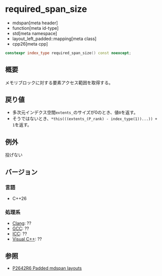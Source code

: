 # required_span_size
* mdspan[meta header]
* function[meta id-type]
* std[meta namespace]
* layout_left_padded::mapping[meta class]
* cpp26[meta cpp]

```cpp
constexpr index_type required_span_size() const noexcept;
```

## 概要
メモリブロックに対する要素アクセス範囲を取得する。


## 戻り値
- 多次元インデクス空間`extents_`のサイズが0のとき、値`0`を返す。
- そうではないとき、`*this(((extents_(P_rank) - index_type(1))...)) + 1`を返す。


## 例外
投げない


## バージョン
### 言語
- C++26

### 処理系
- [Clang](/implementation.md#clang): ??
- [GCC](/implementation.md#gcc): ??
- [ICC](/implementation.md#icc): ??
- [Visual C++](/implementation.md#visual_cpp): ??


## 参照
- [P2642R6 Padded mdspan layouts](https://www.open-std.org/jtc1/sc22/wg21/docs/papers/2024/p2642r6.pdf)
